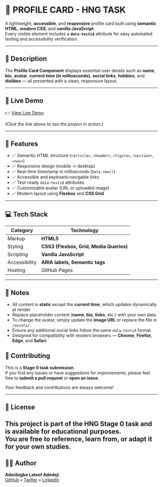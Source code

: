 # 🪪 PROFILE CARD - HNG TASK

A lightweight, **accessible**, and **responsive** profile card built using **semantic HTML**, **modern CSS**, and **vanilla JavaScript**.  
Every visible element includes a **`data-testid`** attribute for easy automated testing and accessibility verification.

---

## 📖 Description

The **Profile Card Component** displays essential user details such as **name**, **bio**, **avatar**, **current time (in milliseconds)**, **social links**, **hobbies**, and **dislikes** — all presented with a clean, responsive layout.


---

## 🔗 Live Demo  
👉 [View Live Demo](https://github.com/dejhii/Profile-Card-HNG-Task.git)  

*(Click the link above to see the project in action.)*

---

## 🧩 Features

- ✅ Semantic HTML structure (`<article>`, `<header>`, `<figure>`, `<section>`, `<nav>`)
- ✅ Responsive design (mobile → desktop)
- ✅ Real-time timestamp in milliseconds (`Date.now()`)
- ✅ Accessible and keyboard-navigable links
- ✅ Test-ready `data-testid` attributes
- ✅ Customizable avatar (URL or uploaded image)
- ✅ Modern layout using **Flexbox** and **CSS Grid**

---

## 💻 Tech Stack

| Category | Technology |
|-----------|-------------|
| Markup | **HTML5** |
| Styling | **CSS3 (Flexbox, Grid, Media Queries)** |
| Scripting | **Vanilla JavaScript** |
| Accessibility | **ARIA labels, Semantic tags** |
| Hosting | *GitHub Pages* |
---

## 📝 Notes

- All content is **static** except the **current time**, which updates dynamically at render.  
- Replace placeholder content (**name**, **bio**, **links**, etc.) with your own data.  
- To change the avatar, simply update the **image URL** or replace the file in `/assets/`.  
- Ensure any additional social links follow the same `data-testid` format.  
- Designed for compatibility with modern browsers — **Chrome**, **Firefox**, **Edge**, and **Safari**.  

## 🤝 Contributing

This is a **Stage 0 task submission**.  
If you find any issues or have suggestions for improvements, please feel free to **submit a pull request** or **open an issue**.

Your feedback and contributions are always welcome!

---

## 📄 License

This project is part of the **HNG Stage 0 task** and is available for **educational purposes**.  
You are free to reference, learn from, or adapt it for your own studies.
---

## 👨‍💻 Author
**Aderibigbe Lateef Adedeji**  
[GitHub](https://github.com/dejhii) • [Twitter](https://x.com/dejhii_) • [LinkedIn](#)
